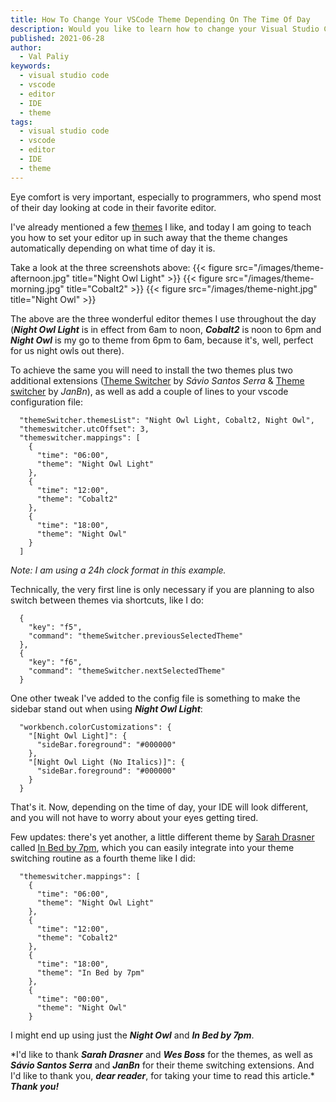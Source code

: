 ```yaml
---
title: How To Change Your VSCode Theme Depending On The Time Of Day
description: Would you like to learn how to change your Visual Studio Code theme as time goes by? Read on!
published: 2021-06-28
author:
  - Val Paliy
keywords:
  - visual studio code
  - vscode
  - editor
  - IDE
  - theme
tags:
  - visual studio code
  - vscode
  - editor
  - IDE
  - theme
---
```


Eye comfort is very important, especially to programmers, who spend most of their day looking at code in their favorite editor.

I've already mentioned a few [themes](https://valticus.pro/tags/theme/) I like, and today I am going to teach you how to set your editor up in such away that the theme changes automatically depending on what time of day it is.

Take a look at the three screenshots above:
{{< figure src="/images/theme-afternoon.jpg" title="Night Owl Light" >}}
{{< figure src="/images/theme-morning.jpg" title="Cobalt2" >}}
{{< figure src="/images/theme-night.jpg" title="Night Owl" >}}

The above are the three wonderful editor themes I use throughout the day (**_Night Owl Light_** is in effect from 6am to noon, **_Cobalt2_** is noon to 6pm and **_Night Owl_** is my go to theme from 6pm to 6am, because it's, well, perfect for us night owls out there).

To achieve the same you will need to install the two themes plus two additional extensions ([Theme Switcher](https://marketplace.visualstudio.com/items?itemName=savioserra.theme-switcher) by _Sávio Santos Serra_ & [Theme switcher](https://marketplace.visualstudio.com/items?itemName=JanBn.vscode-theme-switcher) by _JanBn_), as well as add a couple of lines to your vscode configuration file:

```
  "themeSwitcher.themesList": "Night Owl Light, Cobalt2, Night Owl",
  "themeswitcher.utcOffset": 3,
  "themeswitcher.mappings": [
    {
      "time": "06:00",
      "theme": "Night Owl Light"
    },
    {
      "time": "12:00",
      "theme": "Cobalt2"
    },
    {
      "time": "18:00",
      "theme": "Night Owl"
    }
  ]
```

_Note: I am using a 24h clock format in this example._

Technically, the very first line is only necessary if you are planning to also switch between themes via shortcuts, like I do:

```
  {
    "key": "f5",
    "command": "themeSwitcher.previousSelectedTheme"
  },
  {
    "key": "f6",
    "command": "themeSwitcher.nextSelectedTheme"
  }

```

One other tweak I've added to the config file is something to make the sidebar stand out when using **_Night Owl Light_**:

```
  "workbench.colorCustomizations": {
    "[Night Owl Light]": {
      "sideBar.foreground": "#000000"
    },
    "[Night Owl Light (No Italics)]": {
      "sideBar.foreground": "#000000"
    }
  }
```

That's it. Now, depending on the time of day, your IDE will look different, and you will not have to worry about your eyes getting tired.

Few updates: there's yet another, a little different theme by [Sarah Drasner](https://sarahdrasnerdesign.com/) called [In Bed by 7pm](https://marketplace.visualstudio.com/items?itemName=sdras.inbedby7pm), which you can easily integrate into your theme switching routine as a fourth theme like I did:

```
  "themeswitcher.mappings": [
    {
      "time": "06:00",
      "theme": "Night Owl Light"
    },
    {
      "time": "12:00",
      "theme": "Cobalt2"
    },
    {
      "time": "18:00",
      "theme": "In Bed by 7pm"
    },
    {
      "time": "00:00",
      "theme": "Night Owl"
    }
```

I might end up using just the **_Night Owl_** and **_In Bed by 7pm_**.

\*I'd like to thank **_Sarah Drasner_** and **_Wes Boss_** for the themes, as well as **_Sávio Santos Serra_** and **_JanBn_** for their theme switching extensions. And I'd like to thank you, **_dear reader_**, for taking your time to read this article.\* **_Thank you!_**
